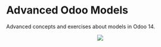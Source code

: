 # Advanced Odoo Models

Advanced concepts and exercises about models in Odoo 14.

<p align="center">
<img src="https://www.odoo.com/documentation/user/14.0/_images/interface-editor-update-current-module.png">
</p>
